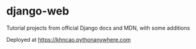 # django-web
 
Tutorial projects from official Django docs and MDN, with some additions  

Deployed at https://khncao.pythonanywhere.com
